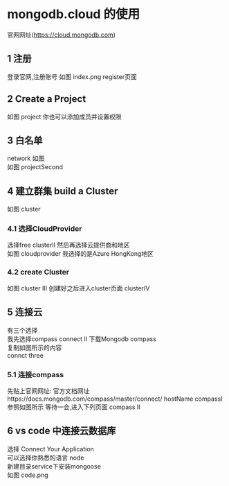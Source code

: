 # mongodb.cloud 的使用
官网网址(https://cloud.mongodb.com)
## 1 注册
登录官网,注册账号 如图 index.png
register页面  
## 2 Create a Project
如图 project
你也可以添加成员并设置权限
## 3 白名单
network 如图  
如图 projectSecond
## 4 建立群集 build a Cluster 
如图 cluster 
### 4.1 选择CloudProvider
选择free clusterII  然后再选择云提供商和地区  
如图  cloudprovider
我选择的是Azure HongKong地区  
### 4.2 create Cluster 
如图 cluster III
创建好之后进入cluster页面 clusterIV
 
## 5 连接云
有三个选择  
我先选择compass 
connect II 
下载Mongodb compass  
复制如图所示的内容  
connct three   
### 5.1 连接compass
先贴上官网网址: 
官方文档网址https://docs.mongodb.com/compass/master/connect/
hostName 
compassI 参照如图所示
等待一会,进入下列页面 
compass II  
## 6 vs code 中连接云数据库
选择 Connect Your Application  
 可以选择你熟悉的语言 node   
 新建目录service下安装mongoose  
如图 code.png 